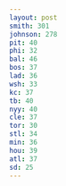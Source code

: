 ```yaml
---
layout: post
smith: 301
johnson: 278
pit: 40
phi: 32
bal: 46
bos: 37
lad: 36
wsh: 33
kc: 37
tb: 40
nyy: 40
cle: 37
tor: 30
stl: 34
min: 36
hou: 39
atl: 37
sd: 25
---
```

